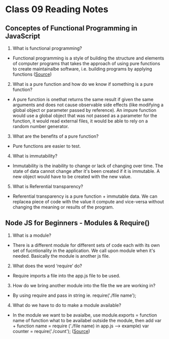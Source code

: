 # Class 09 Reading Notes

## Conceptes of Functional Programming in JavaScript

1. What is functional programming?

- Functional programming is a style of building the structure and elements of computer programs that takes the approach of using pure functions to create maintainalbe software, i.e. building programs by applying functions (<a href="https://www.codingdojo.com/blog/what-is-functional-programming#:~:text=Functional%20programming%20(FP)%20is%20an,by%20applying%20and%20composing%20functions.">Source</a>)

2. What is a pure function and how do we know if something is a pure function?

- A pure function is onethat returns the same result if given the same arguments and does not cause observable side effects (like modifying a global object or parameter passed by reference). An impure function would use a global object that was not passed as a parameter for the function, it would read external files, it would be able to rely on a random number generator.

3. What are the benefits of a pure function?

- Pure functions are easier to test.

4. What is immutability?

- Immutability is the inability to change or lack of changing over time. The state of data cannot change after it's been created if it is immutable. A new object would have to be created with the new value.

5. What is Referential transparency?

- Referential transparency is a pure function + immutable data. We can replacea piece of code with the value it compute and vice-versa without changing the meaning or results of the program.

## Node JS for Beginners - Modules & Require()

1. What is a module?

- There is a different module for different sets of code each with its own set of fucntionality in the application. We call upon module when it's needed. Basically the module is another js file.

2. What does the word ‘require’ do?

- Require imports a file into the app.js file to be used.

3. How do we bring another module into the file the we are working in?

- By using require and pass in string ie. require('./file name');

4. What do we have to do to make a module available?

- In the module we want to be avaialbe, use module.exports = function name of function what to be availabel outside the module, then add var + function name = require ('./file name) in app.js --> example) var counter = require('./count'); (<a href = "https://www.youtube.com/watch?v=xHLd36QoS4k">Source</a>)